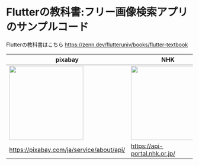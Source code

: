 # Flutterの教科書:フリー画像検索アプリのサンプルコード

Flutterの教科書はこちら
https://zenn.dev/flutteruniv/books/flutter-textbook


|pixabay|NHK|poke api|OpenAPI|
|-------|-------|-------|-------|
|<img src="https://user-images.githubusercontent.com/17683316/201280017-4d7e6071-acc7-49ae-bca1-03b46cae4747.png" width=200>|<img src="https://user-images.githubusercontent.com/17683316/201280036-3b951a32-d4ef-4b02-9d97-e2d075825028.png" width=200>|<img src="https://user-images.githubusercontent.com/17683316/201287967-a120c687-aea3-401c-a695-099510826de7.png" width=200>|<img src="https://user-images.githubusercontent.com/17683316/209142714-3aea6d63-e8c3-46ae-a940-c66141c30047.png" width=200>|
|https://pixabay.com/ja/service/about/api/|https://api-portal.nhk.or.jp/|https://pokeapi.co/|https://beta.openai.com/|
